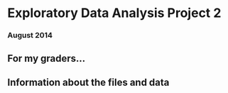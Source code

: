 # Exploratory Data Analysis Project 2
### August 2014

## For my graders...

## Information about the files and data


